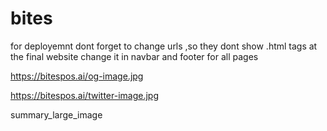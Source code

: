 # bites

for deployemnt dont forget to change urls ,so they dont show .html tags at the final website change it in navbar and footer for all pages


https://bitespos.ai/og-image.jpg  

https://bitespos.ai/twitter-image.jpg


summary_large_image
